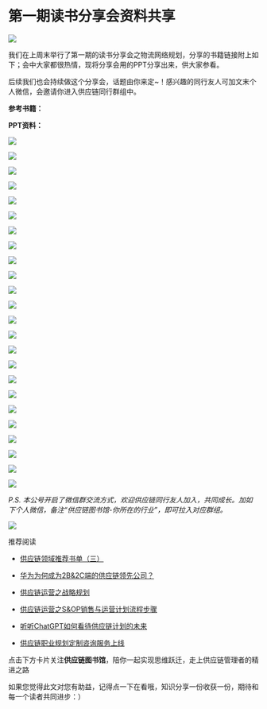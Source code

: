 # 第一期读书分享会资料共享
![](https://mmbiz.qpic.cn/mmbiz_jpg/A4O0VxrvQgglxEv2icg3WCwLvAhnvk9uBvKGt5eHGZk9x9eFeialt6XAEKKl9icDsFcPTsOJjsYEYUpGntfW9lkqA/640?wx_fmt=jpeg)

我们在上周末举行了第一期的读书分享会之物流网络规划，分享的书籍链接附上如下；会中大家都很热情，现将分享会用的PPT分享出来，供大家参看。

后续我们也会持续做这个分享会，话题由你来定~！感兴趣的同行友人可加文末个人微信，会邀请你进入供应链同行群组中。

**参考书籍：** 

**PPT资料：**   

![](https://mmbiz.qpic.cn/mmbiz_png/A4O0VxrvQghI8uYJNBGhqcnz84lzy1KcJibU0QicmWfdFetkZpmSjVribnLVcBW5SdMCiaudx11aAfXqsxxWLygtPQ/640?wx_fmt=png)

![](https://mmbiz.qpic.cn/mmbiz_png/A4O0VxrvQghI8uYJNBGhqcnz84lzy1KcMZiawIB1M9OCcnQbf7zM7EnzGj2oOqNibia2TP3XmpT0lzHCKukGjVNtQ/640?wx_fmt=png)

![](https://mmbiz.qpic.cn/mmbiz_png/A4O0VxrvQghI8uYJNBGhqcnz84lzy1KcAaWHMYO6ibMQSfBpIV2o82kliaOnrbXQicTG6OyMfia8BjyiaKfP9av78tg/640?wx_fmt=png)

![](https://mmbiz.qpic.cn/mmbiz_png/A4O0VxrvQghI8uYJNBGhqcnz84lzy1KckHJW0IW50WylQjA1cRAC9e7iaAe5HWbFm4x0rBlCr3l9ibHqVefiaAD3A/640?wx_fmt=png)

![](https://mmbiz.qpic.cn/mmbiz_png/A4O0VxrvQghI8uYJNBGhqcnz84lzy1KcxJ9g1MGQPPaibWmgZPMO7p9B5UXrbMtpRzE8cua1DNIC6niadiaXyrtGw/640?wx_fmt=png)

![](https://mmbiz.qpic.cn/mmbiz_png/A4O0VxrvQghI8uYJNBGhqcnz84lzy1Kctl9ocEpqxD1DTSzraMCO0iaRcoicI9gkJMQSwYPpy0MMBiaFGoiak4wgpA/640?wx_fmt=png)

![](https://mmbiz.qpic.cn/mmbiz_png/A4O0VxrvQghI8uYJNBGhqcnz84lzy1Kc9XicHSvic9TIWibwvx8WbKeF9nbngrE3ZXAtpQzjIXCcWMflcXSrO7sXw/640?wx_fmt=png)

![](https://mmbiz.qpic.cn/mmbiz_png/A4O0VxrvQghI8uYJNBGhqcnz84lzy1KcCiay2t1AdkiaRfcWOof1wL9h3RicabEkxB6AsWbiagiaEFN7dDRMx957YHg/640?wx_fmt=png)

![](https://mmbiz.qpic.cn/mmbiz_png/A4O0VxrvQghI8uYJNBGhqcnz84lzy1KcSvYBUsc2l9JBhGSe292E7JZZfFfbaYJ4r49KKOChNAGz5kZica4jCeA/640?wx_fmt=png)

![](https://mmbiz.qpic.cn/mmbiz_png/A4O0VxrvQghI8uYJNBGhqcnz84lzy1KcWeVEPLfVHKjCoiceG4miaUxL5Vdicto77j8ECsKN47aJjfLxgTaHLiadKQ/640?wx_fmt=png)

![](https://mmbiz.qpic.cn/mmbiz_png/A4O0VxrvQghI8uYJNBGhqcnz84lzy1KcVChxDow9TJcA97UiaLa9OfGcNMuNglVRIFanNaw51TNmsT6Ly39XwKg/640?wx_fmt=png)

![](https://mmbiz.qpic.cn/mmbiz_png/A4O0VxrvQghI8uYJNBGhqcnz84lzy1KcDrcGduGxMBa2gsBibED4MjUgZDdMvN3kFRgicY10MCstolkSljTBjibag/640?wx_fmt=png)

![](https://mmbiz.qpic.cn/mmbiz_png/A4O0VxrvQghI8uYJNBGhqcnz84lzy1Kcg9LYJx1vdjfS11dXHQyY5Fm1kVlq6qMdMt9P9lGh2bWSsWHhVq3EFA/640?wx_fmt=png)

![](https://mmbiz.qpic.cn/mmbiz_png/A4O0VxrvQghI8uYJNBGhqcnz84lzy1Kc0V9k1ctgWvJVzwoG5oEPwGYiaJe6eib33zJib0gicORKJgcFmoyxRPqSLQ/640?wx_fmt=png)

![](https://mmbiz.qpic.cn/mmbiz_png/A4O0VxrvQghI8uYJNBGhqcnz84lzy1KcYdUjqVOkwc9lW1DUfam9EuX5oBIz6R4cAIsrPl3bFnVrZOGlWVKzfg/640?wx_fmt=png)

![](https://mmbiz.qpic.cn/mmbiz_png/A4O0VxrvQghI8uYJNBGhqcnz84lzy1KcQvPYo2fUich118soicDSgGUvibpW1tT93BTHWkaXyV5d0boM2mdkKQx1Q/640?wx_fmt=png)

![](https://mmbiz.qpic.cn/mmbiz_png/A4O0VxrvQghI8uYJNBGhqcnz84lzy1Kclb774gBibZa1FUqiaicDAWkhlVGDcOnMNv45F43ibDzso1oicY2QMSOPMhQ/640?wx_fmt=png)

![](https://mmbiz.qpic.cn/mmbiz_png/A4O0VxrvQghI8uYJNBGhqcnz84lzy1KcGKsOd3l5UMCmNDc5iaERJeuP49nssv4HPLShGAxs0fhN82UwHJvbHYw/640?wx_fmt=png)

![](https://mmbiz.qpic.cn/mmbiz_png/A4O0VxrvQghI8uYJNBGhqcnz84lzy1KcbUw9LYF55PYXibu7CoWpdgVuAGWohW92CHWqze38VfCeHxpCkUb2fBw/640?wx_fmt=png)

![](https://mmbiz.qpic.cn/mmbiz_png/A4O0VxrvQghI8uYJNBGhqcnz84lzy1KcJp79icAWTn8fy8EiaLmYibJ3stJUnJm5jtIARIP0RKjYwZyJWicIgFeRwQ/640?wx_fmt=png)

![](https://mmbiz.qpic.cn/mmbiz_png/A4O0VxrvQghI8uYJNBGhqcnz84lzy1KcGicMDsrpaAS4RfARV4hKLibEqxf9ym4pkiaWQicIYeH8kutwuILoL5VA4Q/640?wx_fmt=png)

![](https://mmbiz.qpic.cn/mmbiz_png/A4O0VxrvQghI8uYJNBGhqcnz84lzy1Kcof2oFPl1RGob66yxRew5IFjibSdc3laic0BP5aJZ037hezFwOLdeMDmw/640?wx_fmt=png)

![](https://mmbiz.qpic.cn/mmbiz_png/A4O0VxrvQghI8uYJNBGhqcnz84lzy1KcXjkfjXicbiavhMXiaicqAMAiciar4RYiaIKGLhdaeZq8VbqVDef2atYichHAWA/640?wx_fmt=png)

![](https://mmbiz.qpic.cn/mmbiz_png/A4O0VxrvQghI8uYJNBGhqcnz84lzy1KcrmjfcwEXqOibfiaarnzZTwXE9icfG14ruibuqgOTUQKfS2SJwRPTv5Tepg/640?wx_fmt=png)

_P.S. 本公号开启了微信群交流方式，欢迎供应链同行友人加入，共同成长。加如下个人微信，备注“供应链图书馆-你所在的行业”，即可拉入对应群组。_  

![](https://mmbiz.qpic.cn/mmbiz_jpg/A4O0VxrvQggicVxfgWAFabdicSlEoSNSsLFuPibcQrteBzrjLUL5BNj8fZOia7CnmDjG1heyrG3I5kG7AIarAiaMtVQ/640?wx_fmt=jpeg)

推荐阅读

*   [供应链领域推荐书单（三）](http://mp.weixin.qq.com/s?__biz=Mzg4NDY4NDAzNA==&mid=2247484174&idx=1&sn=123fb27f3a18444b726123960a45ce60&chksm=cfb52763f8c2ae7545018a6087a8bf279328c6ac85f2b882a613acb84392d65d29a2c3d70569&scene=21#wechat_redirect)
    
*   [华为为何成为2B&2C端的供应链领先公司？](http://mp.weixin.qq.com/s?__biz=Mzg4NDY4NDAzNA==&mid=2247484147&idx=1&sn=ddc17a4a120daf976728cc24950890b0&chksm=cfb5269ef8c2af880251afb81dde5bca30cc5afef62e98a2f43e4b2c1a8182d7dd1ac62e04b2&scene=21#wechat_redirect)
    
*   [供应链运营之战略规划](http://mp.weixin.qq.com/s?__biz=Mzg4NDY4NDAzNA==&mid=2247484093&idx=1&sn=52140e5e6ffe1d9260e148c9f73c969e&chksm=cfb526d0f8c2afc66494666470f1a19f6b5105ffea66be26a00ea65e67ac1f5bf2924861becd&scene=21#wechat_redirect)
    
*   [供应链运营之S&OP销售与运营计划流程步骤](http://mp.weixin.qq.com/s?__biz=Mzg4NDY4NDAzNA==&mid=2247484109&idx=1&sn=c675f1f6214fe70cc77e40725600f977&chksm=cfb526a0f8c2afb610a57967f1b5fe76c6daef786b456327891c9639cac6e45224c4ae932655&scene=21#wechat_redirect)
    
*   [听听ChatGPT如何看待供应链计划的未来](http://mp.weixin.qq.com/s?__biz=Mzg4NDY4NDAzNA==&mid=2247484121&idx=1&sn=488e2c6f6aa4341b864df48bd17e7bd5&chksm=cfb526b4f8c2afa228a8c0c692b629049d9552458546d593f12a1513b47877e07280499ff4b8&scene=21#wechat_redirect)
    
*   [供应链职业规划定制咨询服务上线](http://mp.weixin.qq.com/s?__biz=Mzg4NDY4NDAzNA==&mid=2247484131&idx=1&sn=c34686fe7767f2414290eef95744830d&chksm=cfb5268ef8c2af9842e9aeb2b61ee73223dcc423436e51f7c26d4d082934cb8eff81b185ddf7&scene=21#wechat_redirect)  
    

点击下方卡片关注**供应链图书馆**，陪你一起实现思维跃迁，走上供应链管理者的精进之路

如果您觉得此文对您有助益，记得点一下在看哦，知识分享一份收获一份，期待和每一个读者共同进步：）